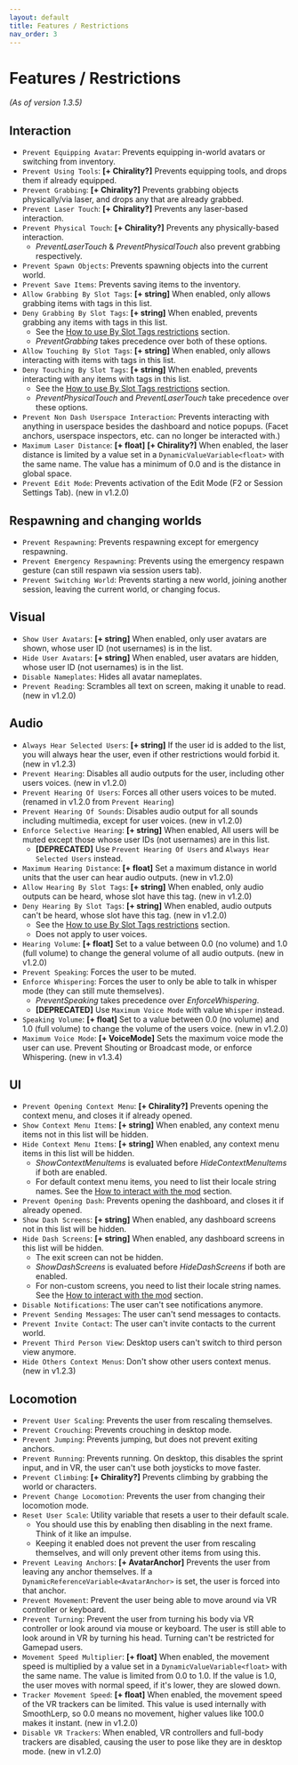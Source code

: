 ```yaml
---
layout: default
title: Features / Restrictions
nav_order: 3
---
```


# Features / Restrictions

_(As of version 1.3.5)_

## Interaction
- `Prevent Equipping Avatar`: Prevents equipping in-world avatars or switching from inventory.
- `Prevent Using Tools`: **[+ Chirality?]** Prevents equipping tools, and drops them if already equipped.
- `Prevent Grabbing`: **[+ Chirality?]** Prevents grabbing objects physically/via laser, and drops any that are already grabbed.
- `Prevent Laser Touch`: **[+ Chirality?]** Prevents any laser-based interaction.
- `Prevent Physical Touch`: **[+ Chirality?]** Prevents any physically-based interaction.
    - _PreventLaserTouch_ & _PreventPhysicalTouch_ also prevent grabbing respectively.
- `Prevent Spawn Objects`: Prevents spawning objects into the current world.
- `Prevent Save Items`: Prevents saving items to the inventory.
- `Allow Grabbing By Slot Tags`: **[+ string]** When enabled, only allows grabbing items with tags in this list.
- `Deny Grabbing By Slot Tags`: **[+ string]** When enabled, prevents grabbing any items with tags in this list.
  - See the [How to use By Slot Tags restrictions](usage.html#how-to-use-by-slot-tags-restrictions) section.
  - _PreventGrabbing_ takes precedence over both of these options.
- `Allow Touching By Slot Tags`: **[+ string]** When enabled, only allows interacting with items with tags in this list.
- `Deny Touching By Slot Tags`: **[+ string]** When enabled, prevents interacting with any items with tags in this list.
  - See the [How to use By Slot Tags restrictions](usage.html#how-to-use-by-slot-tags-restrictions) section.
  - _PreventPhysicalTouch_ and _PreventLaserTouch_ take precedence over these options.
- `Prevent Non Dash Userspace Interaction`: Prevents interacting with anything in userspace besides the dashboard and notice popups. (Facet anchors, userspace inspectors, etc. can no longer be interacted with.)
- `Maximum Laser Distance`: **[+ float]** **[+ Chirality?]** When enabled, the laser distance is limited by a value set in a `DynamicValueVariable<float>` with the same name. The value has a minimum of 0.0 and is the distance in global space.
- `Prevent Edit Mode`: Prevents activation of the Edit Mode (F2 or Session Settings Tab). (new in v1.2.0)

## Respawning and changing worlds
- `Prevent Respawning`: Prevents respawning except for emergency respawning.
- `Prevent Emergency Respawning`: Prevents using the emergency respawn gesture (can still respawn via session users tab).
- `Prevent Switching World`: Prevents starting a new world, joining another session, leaving the current world, or changing focus.

## Visual
- `Show User Avatars`: **[+ string]** When enabled, only user avatars are shown, whose user ID (not usernames) is in the list.
- `Hide User Avatars`: **[+ string]** When enabled, user avatars are hidden, whose user ID (not usernames) is in the list.
- `Disable Nameplates`: Hides all avatar nameplates.
- `Prevent Reading`: Scrambles all text on screen, making it unable to read. (new in v1.2.0)

## Audio
- `Always Hear Selected Users`: **[+ string]** If the user id is added to the list, you will always hear the user, even if other restrictions would forbid it. (new in v1.2.3)
- `Prevent Hearing`: Disables all audio outputs for the user, including other users voices. (new in v1.2.0)
- `Prevent Hearing Of Users`: Forces all other users voices to be muted. (renamed in v1.2.0 from `Prevent Hearing`)
- `Prevent Hearing Of Sounds`: Disables audio output for all sounds including multimedia, except for user voices. (new in v1.2.0)
- `Enforce Selective Hearing`: **[+ string]** When enabled, All users will be muted except those whose user IDs (not usernames) are in this list.
  - **[DEPRECATED]** Use `Prevent Hearing Of Users` and `Always Hear Selected Users` instead.
- `Maximum Hearing Distance`: **[+ float]** Set a maximum distance in world units that the user can hear audio outputs. (new in v1.2.0)
- `Allow Hearing By Slot Tags`: **[+ string]** When enabled, only audio outputs can be heard, whose slot have this tag. (new in v1.2.0)
- `Deny Hearing By Slot Tags`: **[+ string]** When enabled, audio outputs can't be heard, whose slot have this tag. (new in v1.2.0)
  - See the [How to use By Slot Tags restrictions](usage.html#how-to-use-by-slot-tags-restrictions) section.
  - Does not apply to user voices.
- `Hearing Volume`: **[+ float]** Set to a value between 0.0 (no volume) and 1.0 (full volume) to change the general volume of all audio outputs. (new in v1.2.0)
- `Prevent Speaking`: Forces the user to be muted.
- `Enforce Whispering`: Forces the user to only be able to talk in whisper mode (they can still mute themselves).
  - _PreventSpeaking_ takes precedence over _EnforceWhispering_.
  - **[DEPRECATED]** Use `Maximum Voice Mode` with value `Whisper` instead.
- `Speaking Volume`: **[+ float]** Set to a value between 0.0 (no volume) and 1.0 (full volume) to change the volume of the users voice. (new in v1.2.0)
- `Maximum Voice Mode`: **[+ VoiceMode]** Sets the maximum voice mode the user can use. Prevent Shouting or Broadcast mode, or enforce Whispering. (new in v1.3.4)

## UI
- `Prevent Opening Context Menu`: **[+ Chirality?]** Prevents opening the context menu, and closes it if already opened.
- `Show Context Menu Items`: **[+ string]** When enabled, any context menu items not in this list will be hidden.
- `Hide Context Menu Items`: **[+ string]** When enabled, any context menu items in this list will be hidden.
  - _ShowContextMenuItems_ is evaluated before _HideContextMenuItems_ if both are enabled.
  - For default context menu items, you need to list their locale string names. See the [How to interact with the mod](usage.html#how-to-interact-with-the-mod) section.
- `Prevent Opening Dash`: Prevents opening the dashboard, and closes it if already opened.
- `Show Dash Screens`: **[+ string]** When enabled, any dashboard screens not in this list will be hidden.
- `Hide Dash Screens`: **[+ string]** When enabled, any dashboard screens in this list will be hidden.
  - The exit screen can not be hidden.
  - _ShowDashScreens_ is evaluated before _HideDashScreens_ if both are enabled.
  - For non-custom screens, you need to list their locale string names. See the [How to interact with the mod](usage.html#how-to-interact-with-the-mod) section.
- `Disable Notifications`: The user can't see notifications anymore.
- `Prevent Sending Messages`: The user can't send messages to contacts.
- `Prevent Invite Contact`: The user can't invite contacts to the current world.
- `Prevent Third Person View`: Desktop users can't switch to third person view anymore.
- `Hide Others Context Menus`: Don't show other users context menus. (new in v1.2.3)

## Locomotion
- `Prevent User Scaling`: Prevents the user from rescaling themselves.
- `Prevent Crouching`: Prevents crouching in desktop mode.
- `Prevent Jumping`: Prevents jumping, but does not prevent exiting anchors.
- `Prevent Running`: Prevents running. On desktop, this disables the sprint input, and in VR, the user can't use both joysticks to move faster.
- `Prevent Climbing`: **[+ Chirality?]** Prevents climbing by grabbing the world or characters.
- `Prevent Change Locomotion`: Prevents the user from changing their locomotion mode.
- `Reset User Scale`: Utility variable that resets a user to their default scale.
  - You should use this by enabling then disabling in the next frame. Think of it like an impulse.
  - Keeping it enabled does not prevent the user from rescaling themselves, and will only prevent other items from using this.
- `Prevent Leaving Anchors`: **[+ AvatarAnchor]** Prevents the user from leaving any anchor themselves. If a `DynamicReferenceVariable<AvatarAnchor>` is set, the user is forced into that anchor.
- `Prevent Movement`: Prevent the user being able to move around via VR controller or keyboard.
- `Prevent Turning`: Prevent the user from turning his body via VR controller or look around via mouse or keyboard. The user is still able to look around in VR by turning his head. Turning can't be restricted for Gamepad users.
- `Movement Speed Multiplier`: **[+ float]** When enabled, the movement speed is multiplied by a value set in a `DynamicValueVariable<float>` with the same name. The value is limited from 0.0 to 1.0. If the value is 1.0, the user moves with normal speed, if it's lower, they are slowed down.
- `Tracker Movement Speed`: **[+ float]** When enabled, the movement speed of the VR trackers can be limited. This value is used internally with SmoothLerp, so 0.0 means no movement, higher values like 100.0 makes it instant. (new in v1.2.0)
- `Disable VR Trackers`: When enabled, VR controllers and full-body trackers are disabled, causing the user to pose like they are in desktop mode. (new in v1.2.0)